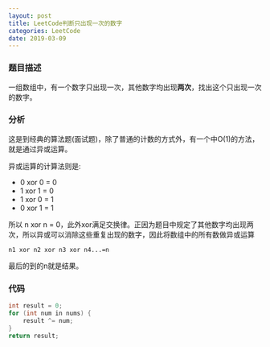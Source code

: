 ```yaml
---
layout: post
title: LeetCode判断只出现一次的数字
categories: LeetCode
date: 2019-03-09
---
```


### 题目描述

一组数组中，有一个数字只出现一次，其他数字均出现**两次**，找出这个只出现一次的数字。

### 分析

这是到经典的算法题(面试题)，除了普通的计数的方式外，有一个中O(1)的方法，就是通过异或运算。

异或运算的计算法则是:

- 0 xor 0 = 0
- 1 xor 1 = 0
- 1 xor 0 = 1
- 0 xor 1 = 1

所以 n xor n = 0，此外xor满足交换律。正因为题目中规定了其他数字均出现两次，所以异或可以消除这些重复出现的数字，因此将数组中的所有数做异或运算

`n1 xor n2 xor n3 xor n4...=n`

最后的到的n就是结果。

### 代码

```java
int result = 0;
for (int num in nums) {
    result ^= num;
}
return result;
```

